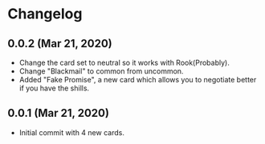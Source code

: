 # Changelog

## 0.0.2 (Mar 21, 2020)

* Change the card set to neutral so it works with Rook(Probably).
* Change "Blackmail" to common from uncommon.
* Added "Fake Promise", a new card which allows you to negotiate better if you have the shills.

## 0.0.1 (Mar 21, 2020)

* Initial commit with 4 new cards.
